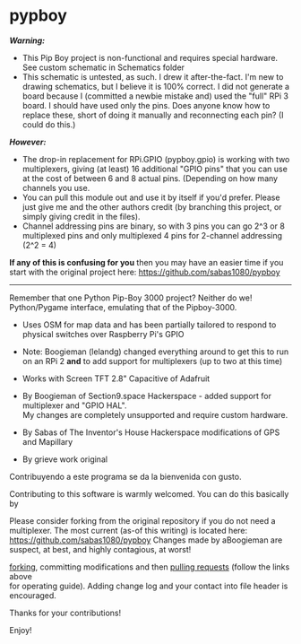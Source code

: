 pypboy
======

***Warning:*** 

* This Pip Boy project is non-functional and requires special hardware. See custom schematic in Schematics folder
* This schematic is untested, as such. I drew it after-the-fact. I'm new to drawing schematics, but I 
believe it is 100% correct. I did not generate a board because I (committed a newbie mistake and) used
the "full" RPi 3 board. I should have used only the pins. Does anyone know how to replace these, short
of doing it manually and reconnecting each pin? (I could do this.)

***However:*** 

* The drop-in replacement for RPi.GPIO (pypboy.gpio) is working with two multiplexers, giving (at least) 16 additional 
"GPIO pins" that you can use at the cost of between 6 and 8 actual pins. (Depending on how many channels you use.
* You can pull this module out and use it by itself if you'd prefer. Please just give me and the other authors credit
(by branching this project, or simply giving credit in the files).
* Channel addressing pins are binary, so with 3 pins you can go 2^3 or 8 multiplexed pins and only multiplexed 4 pins for
 2-channel addressing (2^2 = 4)

**If any of this is confusing for you** then you may have an easier time if you start with the original project here:
 https://github.com/sabas1080/pypboy

---
Remember that one Python Pip-Boy 3000 project? Neither do we!<br>
Python/Pygame interface, emulating that of the Pipboy-3000.<br> 
* Uses OSM for map data and has been partially tailored to respond to physical switches over Raspberry Pi's GPIO<br>
* Note: Boogieman (lelandg) changed everything around to get this to run on an RPi 2 **and**
to add support for multiplexers (up to two at this time)
* Works with Screen TFT 2.8" Capacitive of Adafruit<br>


* By Boogieman of Section9.space Hackerspace - added support for multiplexer and "GPIO HAL".<br> My changes are completely unsupported and require custom hardware.
* By Sabas of The Inventor's House Hackerspace modifications of GPS and Mapillary<br>
* By grieve work original<br>

Contribuyendo a este programa se da la bienvenida con gusto.<br>

Contributing to this software is warmly welcomed. You can do this basically by<br>

Please consider forking from the original repository if you do not need a multiplexer.
 The most current (as-of this writing) is located here:
 https://github.com/sabas1080/pypboy
 Changes made by aBoogieman are suspect, at best, and highly contagious, at worst!

 [forking](https://help.github.com/articles/fork-a-repo), committing modifications and then [pulling requests](https://help.github.com/articles/using-pull-requests) (follow the links above<br>
 for operating guide). Adding change log and your contact into file header is encouraged.

Thanks for your contributions!

Enjoy!

